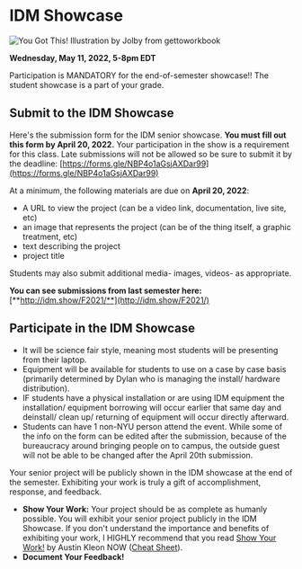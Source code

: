 # IDM Showcase

![You Got This! Illustration by Jolby from gettoworkbook](<../.gitbook/assets/GETTOWORKBOOK\_ you got this.jpg>)

**Wednesday, May 11, 2022, 5-8pm EDT**

Participation is MANDATORY for the end-of-semester showcase!! The student showcase is a part of your grade.

## Submit to the IDM Showcase

Here's the submission form for the IDM senior showcase. **You must fill out this form by April 20, 2022.** Your participation in the show is a requirement for this class. Late submissions will not be allowed so be sure to submit it by the deadline: [https://forms.gle/NBP4o1aGsjAXDar99](https://forms.gle/NBP4o1aGsjAXDar99)

At a minimum, the following materials are due on **April 20, 2022**:

* A URL to view the project (can be a video link, documentation, live site, etc)&#x20;
* an image that represents the project (can be of the thing itself, a graphic treatment, etc)&#x20;
* text describing the project&#x20;
* project title

Students may also submit additional media- images, videos- as appropriate.

**You can see submissions from last semester here:** [**http://idm.show/F2021/**](http://idm.show/F2021/)

## Participate in the IDM Showcase

* It will be science fair style, meaning most students will be presenting from their laptop.
* Equipment will be available for students to use on a case by case basis (primarily determined by Dylan who is managing the install/ hardware distribution).
* IF students have a physical installation or are using IDM equipment the installation/ equipment borrowing will occur earlier that same day and deinstall/ clean up/ returning of equipment will occur directly afterward.
* Students can have 1 non-NYU person attend the event. While some of the info on the form can be edited after the submission, because of the bureaucracy around bringing people on to campus, the outside guest will not be able to be changed after the April 20th submission.

Your senior project will be publicly shown in the IDM showcase at the end of the semester. Exhibiting your work is truly a gift of accomplishment, response, and feedback.

* **Show Your Work:** Your project should be as complete as humanly possible. You will exhibit your senior project publicly in the IDM Showcase. If you don't understand the importance and benefits of exhibiting your work, I HIGHLY recommend that you read [Show Your Work!](http://www.amazon.com/Show-Your-Work-Creativity-Discovered-ebook/dp/B00GU2RGGI/ref=sr\_1\_1?ie=UTF8\&qid=1420589663\&sr=8-1\&keywords=show+the+work+austin+kleon) by Austin Kleon NOW ([Cheat Sheet](https://i.gr-assets.com/images/S/compressed.photo.goodreads.com/hostedimages/1384352860i/6856374.\_SY540\_.jpg)).
* **Document Your Feedback!**
